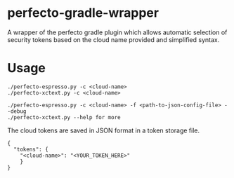 # perfecto-gradle-wrapper
A wrapper of the perfecto gradle plugin which allows automatic selection of security tokens based on the cloud name provided and simplified syntax.

# Usage
```
./perfecto-espresso.py -c <cloud-name>
./perfecto-xctext.py -c <cloud-name>

./perfecto-espresso.py -c <cloud-name> -f <path-to-json-config-file> --debug
./perfecto-xctext.py --help for more
```

The cloud tokens are saved in JSON format in a token storage file.
```
{
  "tokens": {
    "<cloud-name>": "<YOUR_TOKEN_HERE>"
    }
}
```
